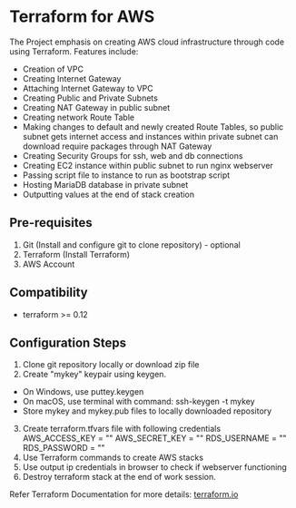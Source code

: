 # Terraform for AWS

The Project emphasis on creating AWS cloud infrastructure through code using Terraform. Features include:

- Creation of VPC
- Creating Internet Gateway
- Attaching Internet Gateway to VPC
- Creating Public and Private Subnets
- Creating NAT Gateway in public subnet
- Creating network Route Table
- Making changes to default and newly created Route Tables, so public subnet gets internet access and instances within private subnet can download require packages through NAT Gateway
- Creating Security Groups for ssh, web and db connections
- Creating EC2 instance within public subnet to run nginx webserver
- Passing script file to instance to run as bootstrap script
- Hosting MariaDB database in private subnet
- Outputting values at the end of stack creation

## Pre-requisites
1. Git (Install and configure git to clone repository) - optional
2. Terraform (Install Terraform)
3. AWS Account

## Compatibility
* terraform >= 0.12

## Configuration Steps

1. Clone git repository locally or download zip file
2. Create "mykey" keypair using keygen.
 - On Windows, use puttey.keygen
 - On macOS, use terminal with command: ssh-keygen -t mykey
 - Store mykey and mykey.pub files to locally downloaded repository
3. Create terraform.tfvars file with following credentials
 AWS_ACCESS_KEY = ""
AWS_SECRET_KEY = ""
RDS_USERNAME   = ""
RDS_PASSWORD   = ""
4. Use Terraform commands to create AWS stacks
5. Use output ip credentials in browser to check if webserver functioning
6. Destroy terraform stack at the end of work session.

Refer Terraform Documentation for more details: [terraform.io](https://terraform.io)
